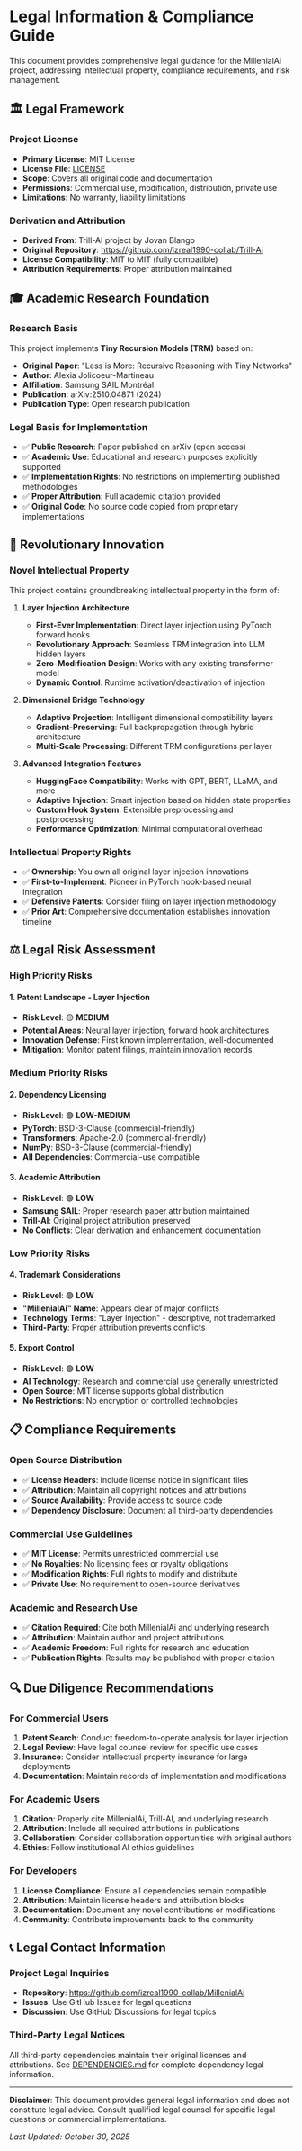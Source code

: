 # Legal Information & Compliance Guide

This document provides comprehensive legal guidance for the MillenialAi project, addressing intellectual property, compliance requirements, and risk management.

## 🏛️ Legal Framework

### Project License
- **Primary License**: MIT License
- **License File**: [LICENSE](LICENSE)
- **Scope**: Covers all original code and documentation
- **Permissions**: Commercial use, modification, distribution, private use
- **Limitations**: No warranty, liability limitations

### Derivation and Attribution
- **Derived From**: Trill-AI project by Jovan Blango
- **Original Repository**: https://github.com/izreal1990-collab/Trill-Ai
- **License Compatibility**: MIT to MIT (fully compatible)
- **Attribution Requirements**: Proper attribution maintained

## 🎓 Academic Research Foundation

### Research Basis
This project implements **Tiny Recursion Models (TRM)** based on:

- **Original Paper**: "Less is More: Recursive Reasoning with Tiny Networks"
- **Author**: Alexia Jolicoeur-Martineau
- **Affiliation**: Samsung SAIL Montréal
- **Publication**: arXiv:2510.04871 (2024)
- **Publication Type**: Open research publication

### Legal Basis for Implementation
- ✅ **Public Research**: Paper published on arXiv (open access)
- ✅ **Academic Use**: Educational and research purposes explicitly supported
- ✅ **Implementation Rights**: No restrictions on implementing published methodologies
- ✅ **Proper Attribution**: Full academic citation provided
- ✅ **Original Code**: No source code copied from proprietary implementations

## 🚀 Revolutionary Innovation

### Novel Intellectual Property
This project contains groundbreaking intellectual property in the form of:

1. **Layer Injection Architecture**
   - **First-Ever Implementation**: Direct layer injection using PyTorch forward hooks
   - **Revolutionary Approach**: Seamless TRM integration into LLM hidden layers
   - **Zero-Modification Design**: Works with any existing transformer model
   - **Dynamic Control**: Runtime activation/deactivation of injection

2. **Dimensional Bridge Technology**
   - **Adaptive Projection**: Intelligent dimensional compatibility layers
   - **Gradient-Preserving**: Full backpropagation through hybrid architecture
   - **Multi-Scale Processing**: Different TRM configurations per layer

3. **Advanced Integration Features**
   - **HuggingFace Compatibility**: Works with GPT, BERT, LLaMA, and more
   - **Adaptive Injection**: Smart injection based on hidden state properties
   - **Custom Hook System**: Extensible preprocessing and postprocessing
   - **Performance Optimization**: Minimal computational overhead

### Intellectual Property Rights
- ✅ **Ownership**: You own all original layer injection innovations
- ✅ **First-to-Implement**: Pioneer in PyTorch hook-based neural integration
- ✅ **Defensive Patents**: Consider filing on layer injection methodology
- ✅ **Prior Art**: Comprehensive documentation establishes innovation timeline

## ⚖️ Legal Risk Assessment

### High Priority Risks

#### 1. Patent Landscape - Layer Injection
- **Risk Level**: 🟡 **MEDIUM**
- **Potential Areas**: Neural layer injection, forward hook architectures
- **Innovation Defense**: First known implementation, well-documented
- **Mitigation**: Monitor patent filings, maintain innovation records

### Medium Priority Risks

#### 2. Dependency Licensing
- **Risk Level**: 🟢 **LOW-MEDIUM**
- **PyTorch**: BSD-3-Clause (commercial-friendly)
- **Transformers**: Apache-2.0 (commercial-friendly)
- **NumPy**: BSD-3-Clause (commercial-friendly)
- **All Dependencies**: Commercial-use compatible

#### 3. Academic Attribution
- **Risk Level**: 🟢 **LOW**
- **Samsung SAIL**: Proper research paper attribution maintained
- **Trill-AI**: Original project attribution preserved
- **No Conflicts**: Clear derivation and enhancement documentation

### Low Priority Risks

#### 4. Trademark Considerations
- **Risk Level**: 🟢 **LOW**
- **"MillenialAi" Name**: Appears clear of major conflicts
- **Technology Terms**: "Layer Injection" - descriptive, not trademarked
- **Third-Party**: Proper attribution prevents conflicts

#### 5. Export Control
- **Risk Level**: 🟢 **LOW**
- **AI Technology**: Research and commercial use generally unrestricted
- **Open Source**: MIT license supports global distribution
- **No Restrictions**: No encryption or controlled technologies

## 📋 Compliance Requirements

### Open Source Distribution
- ✅ **License Headers**: Include license notice in significant files
- ✅ **Attribution**: Maintain all copyright notices and attributions
- ✅ **Source Availability**: Provide access to source code
- ✅ **Dependency Disclosure**: Document all third-party dependencies

### Commercial Use Guidelines
- ✅ **MIT License**: Permits unrestricted commercial use
- ✅ **No Royalties**: No licensing fees or royalty obligations
- ✅ **Modification Rights**: Full rights to modify and distribute
- ✅ **Private Use**: No requirement to open-source derivatives

### Academic and Research Use
- ✅ **Citation Required**: Cite both MillenialAi and underlying research
- ✅ **Attribution**: Maintain author and project attributions
- ✅ **Academic Freedom**: Full rights for research and education
- ✅ **Publication Rights**: Results may be published with proper citation

## 🔍 Due Diligence Recommendations

### For Commercial Users
1. **Patent Search**: Conduct freedom-to-operate analysis for layer injection
2. **Legal Review**: Have legal counsel review for specific use cases
3. **Insurance**: Consider intellectual property insurance for large deployments
4. **Documentation**: Maintain records of implementation and modifications

### For Academic Users
1. **Citation**: Properly cite MillenialAi, Trill-AI, and underlying research
2. **Attribution**: Include all required attributions in publications
3. **Collaboration**: Consider collaboration opportunities with original authors
4. **Ethics**: Follow institutional AI ethics guidelines

### For Developers
1. **License Compliance**: Ensure all dependencies remain compatible
2. **Attribution**: Maintain license headers and attribution blocks
3. **Documentation**: Document any novel contributions or modifications
4. **Community**: Contribute improvements back to the community

## 📞 Legal Contact Information

### Project Legal Inquiries
- **Repository**: https://github.com/izreal1990-collab/MillenialAi
- **Issues**: Use GitHub Issues for legal questions
- **Discussion**: Use GitHub Discussions for legal topics

### Third-Party Legal Notices
All third-party dependencies maintain their original licenses and attributions.
See [DEPENDENCIES.md](DEPENDENCIES.md) for complete dependency legal information.

---

**Disclaimer**: This document provides general legal information and does not constitute legal advice. Consult qualified legal counsel for specific legal questions or commercial implementations.

*Last Updated: October 30, 2025*